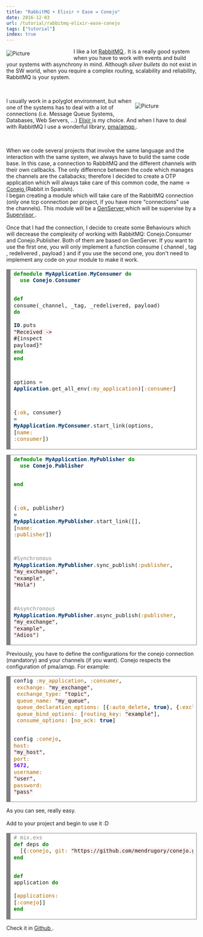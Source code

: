 ```yaml
---
title: "RabbitMQ + Elixir + Ease = Conejo"
date: 2016-12-03
url: /tutorial/rabbitmq-elixir-ease-conejo
tags: ["tutorial"]
index: true
---
```


<div class="blog-content">
 <span class="imgPusher" style="float:left;height:0px">
 </span>
 <span style="display: table;width:178px;position:relative;float:left;max-width:100%;;clear:left;margin-top:0px;*margin-top:0px">
 <a>
  <img alt="Picture" class="galleryImageBorder wsite-image" src="/img/rabbitmq-sh-600x600.png" style="margin-top: 5px; margin-bottom: 10px; margin-left: 0px; margin-right: 10px; none; max-width:100%"/>
 </a>
 <span class="wsite-caption" style="display: table-caption; caption-side: bottom; font-size: 90%; margin-top: -10px; margin-bottom: 10px; text-align: center;">
 </span>
 </span>
 <div class="paragraph" style="display:block;">
  I like a lot
 <a href="https://www.rabbitmq.com" target="_blank">
   RabbitMQ
 </a>
  . It is a really good system when you have to work with events and build your systems with asynchrony in mind. Although
 <em>
   silver bullets
 </em>
  do not exist in the SW world, when you require a complex routing, scalability and reliability, RabbitMQ is your system.
 <br>
 </br>
 </div>
 <hr style="width:100%;clear:both;visibility:hidden;">
 <span class="imgPusher" style="float:right;height:0px">
 </span>
 <span style="display: table;width:163px;position:relative;float:right;max-width:100%;;clear:right;margin-top:8px;*margin-top:16px">
  <a>
   <img alt="Picture" class="galleryImageBorder wsite-image" src="/img/elixir_drop.png" style="margin-top: 5px; margin-bottom: 10px; margin-left: 0px; margin-right: 10px; none; max-width:100%"/>
  </a>
  <span class="wsite-caption" style="display: table-caption; caption-side: bottom; font-size: 90%; margin-top: -10px; margin-bottom: 10px; text-align: center;">
  </span>
 </span>
 <div class="paragraph" style="display:block;">
   I usually work in a polyglot environment, but when one of the systems has to deal with a lot of connections (i.e. Message Queue Systems, Databases, Web Servers, ...)
  <a href="http://elixir-lang.org/" target="_blank">
    Elixir
  </a>
   is my choice. And when I have to deal with RabbitMQ I use a wonderful library,
  <a href="https://github.com/pma/amqp" target="_blank">
    pma/amqp
  </a>
   .
  <br>
  </br>
 </div>
 <hr style="width:100%;clear:both;visibility:hidden;">
  <div class="paragraph">
    When we code several projects that involve the same language and the interaction with the same system, we always have to build the same code base. In this case, a connection to RabbitMQ and the different channels with their own callbacks. The only difference between the code which manages the channels are the callabacks; therefore I decided to create a OTP application which will always take care of this common code, the name -&gt;
   <a href="https://github.com/mendrugory/conejo" target="_blank">
     Conejo
   </a>
    (Rabbit in Spanish).
  </div>
  <div class="paragraph">
    I began creating a module which will take care of the RabbitMQ connection (only one tcp connection per project, if you have more "connections" use the channels). This module will be a
   <a href="http://elixir-lang.org/docs/stable/elixir/GenServer.html" target="_blank">
     GenServer
   </a>
    which will be supervise by a
   <a href="http://elixir-lang.org/docs/stable/elixir/Supervisor" target="_blank">
     Supervisor
   </a>
    .
   <br>
   </br>
  </div>
  <div class="paragraph">
    Once that I had the connection, I decide to create some Behaviours which will decrease the complexity of working with RabbitMQ: Conejo.Consumer and Conejo.Publisher. Both of them are based on GenServer. If you want to use the first one, you will only implement a function
   <span>
     consume
   </span>
    (
   <span>
     channel
   </span>
    ,
   <span>
     tag
   </span>
    ,
   <span>
     redelivered
   </span>
    ,
   <span>
     payload
   </span>
    ) and if you use the second one, you don't need to implement any code on your module to make it work.
   <br>
   </br>
  </div>
  <div>
   <div align="left" class="wcustomhtml" id="788386262918556766" style="width: 100%; overflow-y: hidden;">
    <!-- HTML generated using hilite.me -->
    <div style="background: #ffffff; overflow:auto;width:auto;border:solid gray;border-width:.1em .1em .1em .8em;padding:.2em .6em;">
     <pre style="margin: 0; line-height: 125%">
<span style="color: #008800; font-weight: bold">defmodule</span> <span style="color: #003366; font-weight: bold">MyApplication</span><span style="color: #333333">.</span><span style="color: #003366; font-weight: bold">MyConsumer</span> <span style="color: #008800; font-weight: bold">do</span>
<span style="color: #008800; font-weight: bold">  use</span> <span style="color: #003366; font-weight: bold">Conejo</span><span style="color: #333333">.</span><span style="color: #003366; font-weight: bold">Consumer</span>

 <span style="color: #008800; font-weight: bold">def</span> consume(_channel, _tag, _redelivered, payload) <span style="color: #008800; font-weight: bold">do</span>
<span style="color: #008800; font-weight: bold">   </span><span style="color: #003366; font-weight: bold">IO</span><span style="color: #333333">.</span>puts <span style="background-color: #fff0f0">"Received  -&gt; </span><span style="background-color: #eeeeee">#{</span>inspect payload<span style="background-color: #eeeeee">}</span><span style="background-color: #fff0f0">"</span>
 <span style="color: #008800; font-weight: bold">end</span>
<span style="color: #008800; font-weight: bold">end</span>

options <span style="color: #333333">=</span> <span style="color: #003366; font-weight: bold">Application</span><span style="color: #333333">.</span>get_all_env(<span style="color: #AA6600">:my_application</span>)[<span style="color: #AA6600">:consumer</span>] 

{<span style="color: #AA6600">:ok</span>, consumer} <span style="color: #333333">=</span> <span style="color: #003366; font-weight: bold">MyApplication</span><span style="color: #333333">.</span><span style="color: #003366; font-weight: bold">MyConsumer</span><span style="color: #333333">.</span>start_link(options, [<span style="color: #AA6600">name:</span> <span style="color: #AA6600">:consumer</span>])
</pre>
    </div>
   </div>
  </div>
  <div>
   <div align="left" class="wcustomhtml" id="446145607312726211" style="width: 100%; overflow-y: hidden;">
    <!-- HTML generated using hilite.me -->
    <div style="background: #ffffff; overflow:auto;width:auto;border:solid gray;border-width:.1em .1em .1em .8em;padding:.2em .6em;">
     <pre style="margin: 0; line-height: 125%">
<span style="color: #008800; font-weight: bold">defmodule</span> <span style="color: #003366; font-weight: bold">MyApplication</span><span style="color: #333333">.</span><span style="color: #003366; font-weight: bold">MyPublisher</span> <span style="color: #008800; font-weight: bold">do</span>
<span style="color: #008800; font-weight: bold">  use</span> <span style="color: #003366; font-weight: bold">Conejo</span><span style="color: #333333">.</span><span style="color: #003366; font-weight: bold">Publisher</span>

<span style="color: #008800; font-weight: bold">end</span>

{<span style="color: #AA6600">:ok</span>, publisher} <span style="color: #333333">=</span> <span style="color: #003366; font-weight: bold">MyApplication</span><span style="color: #333333">.</span><span style="color: #003366; font-weight: bold">MyPublisher</span><span style="color: #333333">.</span>start_link([], [<span style="color: #AA6600">name:</span> <span style="color: #AA6600">:publisher</span>])

<span style="color: #888888">#Synchronous</span>
<span style="color: #003366; font-weight: bold">MyApplication</span><span style="color: #333333">.</span><span style="color: #003366; font-weight: bold">MyPublisher</span><span style="color: #333333">.</span>sync_publish(<span style="color: #AA6600">:publisher</span>, <span style="background-color: #fff0f0">"my_exchange"</span>, <span style="background-color: #fff0f0">"example"</span>, <span style="background-color: #fff0f0">"Hola"</span>)

<span style="color: #888888">#Asynchronous</span>
<span style="color: #003366; font-weight: bold">MyApplication</span><span style="color: #333333">.</span><span style="color: #003366; font-weight: bold">MyPublisher</span><span style="color: #333333">.</span>async_publish(<span style="color: #AA6600">:publisher</span>, <span style="background-color: #fff0f0">"my_exchange"</span>, <span style="background-color: #fff0f0">"example"</span>, <span style="background-color: #fff0f0">"Adios"</span>)
</pre>
    </div>
   </div>
  </div>
  <div class="paragraph">
    Previously, you have to define the configurations for the conejo connection (mandatory) and your channels (if you want). Conejo respects the configuration of pma/amqp. For example:
   <br>
   </br>
  </div>
  <div>
   <div align="left" class="wcustomhtml" id="891805287396577609" style="width: 100%; overflow-y: hidden;">
    <!-- HTML generated using hilite.me -->
    <div style="background: #ffffff; overflow:auto;width:auto;border:solid gray;border-width:.1em .1em .1em .8em;padding:.2em .6em;">
     <pre style="margin: 0; line-height: 125%">
config <span style="color: #AA6600">:my_application</span>, <span style="color: #AA6600">:consumer</span>,
 <span style="color: #AA6600">exchange:</span> <span style="background-color: #fff0f0">"my_exchange"</span>,
 <span style="color: #AA6600">exchange_type:</span> <span style="background-color: #fff0f0">"topic"</span>,
 <span style="color: #AA6600">queue_name:</span> <span style="background-color: #fff0f0">"my_queue"</span>,
 <span style="color: #AA6600">queue_declaration_options:</span> [{<span style="color: #AA6600">:auto_delete</span>, <span style="color: #003366; font-weight: bold">true</span>}, {<span style="color: #AA6600">:exclusive</span>, <span style="color: #003366; font-weight: bold">true</span>}],
 <span style="color: #AA6600">queue_bind_options:</span> [<span style="color: #AA6600">routing_key:</span> <span style="background-color: #fff0f0">"example"</span>],
 <span style="color: #AA6600">consume_options:</span> [<span style="color: #AA6600">no_ack:</span> <span style="color: #003366; font-weight: bold">true</span>]


config <span style="color: #AA6600">:conejo</span>, 
 <span style="color: #AA6600">host:</span> <span style="background-color: #fff0f0">"my_host"</span>,
 <span style="color: #AA6600">port:</span> <span style="color: #6600EE; font-weight: bold">5672</span>,
 <span style="color: #AA6600">username:</span> <span style="background-color: #fff0f0">"user"</span>,
 <span style="color: #AA6600">password:</span> <span style="background-color: #fff0f0">"pass"</span>
</pre>
    </div>
   </div>
  </div>
  <div class="paragraph">
    As you can see, really easy.
   <br>
   </br>
  </div>
  <div class="paragraph">
    Add to your project and begin to use it :D
   <br>
   </br>
  </div>
  <div>
   <div align="left" class="wcustomhtml" id="534099908446584030" style="width: 100%; overflow-y: hidden;">
    <!-- HTML generated using hilite.me -->
    <div style="background: #ffffff; overflow:auto;width:auto;border:solid gray;border-width:.1em .1em .1em .8em;padding:.2em .6em;">
     <pre style="margin: 0; line-height: 125%">
<span style="color: #888888"># mix.exs</span>
<span style="color: #008800; font-weight: bold">def</span> deps <span style="color: #008800; font-weight: bold">do</span>
<span style="color: #008800; font-weight: bold">  </span>[{<span style="color: #AA6600">:conejo</span>, <span style="color: #AA6600">git:</span> <span style="background-color: #fff0f0">"https://github.com/mendrugory/conejo.git"</span>}] <span style="color: #888888"># or [{:conejo, "~&gt; 0.1.0"}] when is available</span>
<span style="color: #008800; font-weight: bold">end</span>

<span style="color: #008800; font-weight: bold">def</span> application <span style="color: #008800; font-weight: bold">do</span>
<span style="color: #008800; font-weight: bold"> </span>[<span style="color: #AA6600">applications:</span> [<span style="color: #AA6600">:conejo</span>]]
<span style="color: #008800; font-weight: bold">end</span>
</pre>
    </div>
   </div>
  </div>
  <div class="paragraph">
    Check it in
   <a href="https://github.com/mendrugory/conejo" target="_blank">
     Github
   </a>
    .
   <br>
   </br>
  </div>
 </hr>
 </hr>
</div>
